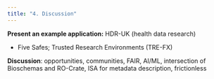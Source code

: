 ```yaml
---
title: "4. Discussion"
---
```


**Present an example application:** HDR-UK (health data research)

* Five Safes; Trusted Research Environments (TRE-FX)

**Discussion**: opportunities, communities, FAIR, AI/ML, intersection of Bioschemas and RO-Crate, ISA for metadata description, frictionless
